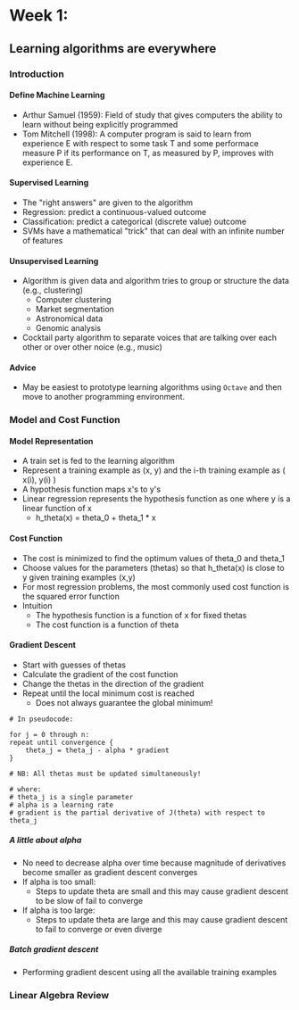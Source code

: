 # Week 1: 
## Learning algorithms are everywhere

### Introduction
#### Define Machine Learning
- Arthur Samuel (1959): Field of study that gives computers the ability to learn without being explicitly programmed
- Tom Mitchell (1998): A computer program is said to learn from experience E with respect to some task T and some performace measure P if its performance on T, as measured by P, improves with experience E.

#### Supervised Learning
- The "right answers" are given to the algorithm
- Regression: predict a continuous-valued outcome
- Classification: predict a categorical (discrete value) outcome
- SVMs have a mathematical "trick" that can deal with an infinite number of features

#### Unsupervised Learning
- Algorithm is given data and algorithm tries to group or structure the data (e.g., clustering)
	- Computer clustering
	- Market segmentation
	- Astronomical data
	- Genomic analysis
- Cocktail party algorithm to separate voices that are talking over each other or over other noice (e.g., music)

#### Advice
- May be easiest to prototype learning algorithms using `Octave` and then move to another programming environment.

### Model and Cost Function
#### Model Representation
- A train set is fed to the learning algorithm
- Represent a training example as (x, y) and the i-th training example as ( x(i), y(i) )
- A hypothesis function maps x's to y's
- Linear regression represents the hypothesis function as one where y is a linear function of x
	- h_theta(x) = theta_0 + theta_1 * x

#### Cost Function
- The cost is minimized to find the optimum values of theta_0 and theta_1
- Choose values for the parameters (thetas) so that h_theta(x) is close to y given training examples (x,y)
- For most regression problems, the most commonly used cost function is the squared error function
- Intuition
	- The hypothesis function is a function of x for fixed thetas
	- The cost function is a function of theta

#### Gradient Descent
- Start with guesses of thetas
- Calculate the gradient of the cost function
- Change the thetas in the direction of the gradient
- Repeat until the local minimum cost is reached
	- Does not always guarantee the global minimum!
```
# In pseudocode:

for j = 0 through n:
repeat until convergence {
	theta_j = theta_j - alpha * gradient
}

# NB: All thetas must be updated simultaneously!

# where:
# theta_j is a single parameter
# alpha is a learning rate
# gradient is the partial derivative of J(theta) with respect to theta_j
```
##### A little about alpha
- No need to decrease alpha over time because magnitude of derivatives become smaller as gradient descent converges
- If alpha is too small:
	- Steps to update theta are small and this may cause gradient descent to be slow of fail to converge
- If alpha is too large:
	- Steps to update theta are large and this may cause gradient descent to fail to converge or even diverge

##### Batch gradient descent
- Performing gradient descent using all the available training examples

### Linear Algebra Review
